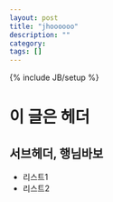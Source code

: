 ```yaml
---
layout: post
title: "jhoooooo"
description: ""
category: 
tags: []
---
```

{% include JB/setup %}

# 이 글은 헤더

## 서브헤더, 행님바보

* 리스트1
* 리스트2
